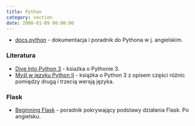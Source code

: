 ```yaml
---
title: Python
category: section
date: 2000-01-09 00:00:00
---
```


*   [docs.python](https://docs.python.org/3/) - dokumentacja i poradnik do Pythona w j. angielskim.

### Literatura

*   [Dive Into Python 3](http://www.diveintopython3.net/) - ksiażka o Pythonie 3.
*   [Myśl w języku Python II](http://helion.pl/ksiazki/mysl-w-jezyku-python-nauka-programowania-wydanie-ii-allen-b-downey,myjep2.htm) - książka o Python 3 z opisem części różnic pomiędzy drugą i trzecią wersją języka.

### Flask

*   [Beginning Flask](https://www.hipstercode.com/tutorial/9/) - poradnik pokrywający podstawy działania Flask. Po angielsku.